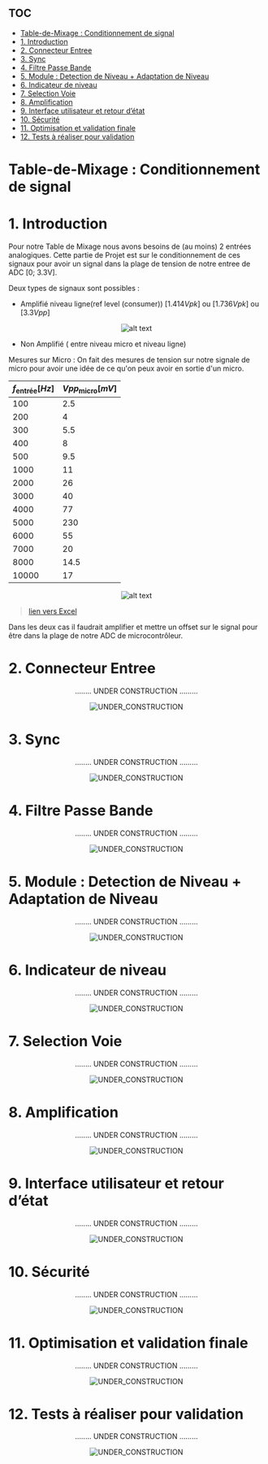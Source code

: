 ## TOC
- [Table-de-Mixage :  Conditionnement de signal](#table-de-mixage---conditionnement-de-signal)
- [1. Introduction](#1-introduction)
- [2. Connecteur Entree](#2-connecteur-entree)
- [3. Sync](#3-sync)
- [4. Filtre Passe Bande](#4-filtre-passe-bande)
- [5. Module : Detection de Niveau + Adaptation de Niveau](#5-module--detection-de-niveau--adaptation-de-niveau)
- [6. Indicateur de niveau](#6-indicateur-de-niveau)
- [7. Selection Voie](#7-selection-voie)
- [8. Amplification](#8-amplification)
- [9. Interface utilisateur et retour d’état](#9-interface-utilisateur-et-retour-détat)
- [10. Sécurité](#10-sécurité)
- [11. Optimisation et validation finale](#11-optimisation-et-validation-finale)
- [12. Tests à réaliser pour validation](#12-tests-à-réaliser-pour-validation)

# Table-de-Mixage :  Conditionnement de signal
<!--
  Use this for formatting the image : 
  <a href="url"><img src="image-3.png" align="center" height="50%" width="50%" ></a>
  
   -->


# 1. Introduction
Pour notre Table de Mixage nous avons besoins de (au moins) 2 entrées analogiques.
Cette partie de Projet est sur le conditionnement de ces signaux pour avoir un signal dans la plage de tension de notre entree de ADC [0; 3.3V].

Deux types de signaux sont possibles : 
- Amplifié niveau ligne(ref level (consumer)) [$1.414 Vpk$] ou [$1.736Vpk$] ou [$3.3Vpp$]
<center >

![alt text](Images/LineLevel.png)
</center>

- Non Amplifié ( entre niveau micro et niveau ligne)

Mesures sur  Micro : 
On fait des mesures de tension sur notre  signale de micro pour avoir une idée de ce qu'on peux avoir en sortie d'un micro.

<center>

| $f_{\text{entrée}}[Hz]$ | $Vpp_{\text{micro}}[mV]$ |
| ----------------------- | ------------------------ |
| 100                     | 2.5                      |
| 200                     | 4                        |
| 300                     | 5.5                      |
| 400                     | 8                        |
| 500                     | 9.5                      |
| 1000                    | 11                       |
| 2000                    | 26                       |
| 3000                    | 40                       |
| 4000                    | 77                       |
| 5000                    | 230                      |
| 6000                    | 55                       |
| 7000                    | 20                       |
| 8000                    | 14.5                     |
| 10000                   | 17                       |

![alt text](Images/Micro_output.png)
</center>

> [lien vers Excel](https://1drv.ms/x/c/44e5248c228d5751/ETUEaSnJRSJNqgbVf3nIVEgBYADid3KxOARgrQHJ6OK-Tg?e=khQeDF)

Dans les deux cas il faudrait amplifier et mettre un offset sur le signal pour être dans la plage de notre ADC de microcontrôleur.





# 2. Connecteur Entree
<center>

........ UNDER CONSTRUCTION .........

![UNDER_CONSTRUCTION](Images/UnderConstruction.png)
</center>


# 3. Sync
<center>

........ UNDER CONSTRUCTION .........

![UNDER_CONSTRUCTION](Images/UnderConstruction.png)
</center>


# 4. Filtre Passe Bande
<center>

........ UNDER CONSTRUCTION .........

![UNDER_CONSTRUCTION](Images/UnderConstruction.png)
</center>


# 5. Module : Detection de Niveau + Adaptation de Niveau
<center>

........ UNDER CONSTRUCTION .........

![UNDER_CONSTRUCTION](Images/UnderConstruction.png)
</center>


# 6. Indicateur de niveau
<center>

........ UNDER CONSTRUCTION .........

![UNDER_CONSTRUCTION](Images/UnderConstruction.png)
</center>


# 7. Selection Voie
<center>

........ UNDER CONSTRUCTION .........

![UNDER_CONSTRUCTION](Images/UnderConstruction.png)
</center>


# 8. Amplification
<center>

........ UNDER CONSTRUCTION .........

![UNDER_CONSTRUCTION](Images/UnderConstruction.png)
</center>


# 9. Interface utilisateur et retour d’état
   <center>

........ UNDER CONSTRUCTION .........

![UNDER_CONSTRUCTION](Images/UnderConstruction.png)
</center>


# 10. Sécurité 
<center>

........ UNDER CONSTRUCTION .........

![UNDER_CONSTRUCTION](Images/UnderConstruction.png)
</center>


#  11. Optimisation et validation finale

<center>

........ UNDER CONSTRUCTION .........

![UNDER_CONSTRUCTION](Images/UnderConstruction.png)
</center>

# 12. Tests à réaliser pour validation
<center>

........ UNDER CONSTRUCTION .........

![UNDER_CONSTRUCTION](Images/UnderConstruction.png)
</center>
